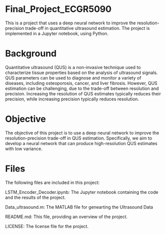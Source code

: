 # Final_Project_ECGR5090
This is a project that uses a deep neural network to improve the resolution-precision trade-off in quantitative ultrasound estimation. The project is implemented in a Jupyter notebook, using Python. 

# Background
Quantitative ultrasound (QUS) is a non-invasive technique used to characterize tissue properties based on the analysis of ultrasound signals. QUS parameters can be used to diagnose and monitor a variety of diseases, including osteoporosis, cancer, and liver fibrosis. However, QUS estimation can be challenging, due to the trade-off between resolution and precision. Increasing the resolution of QUS estimates typically reduces their precision, while increasing precision typically reduces resolution.

# Objective
The objective of this project is to use a deep neural network to improve the resolution-precision trade-off in QUS estimation. Specifically, we aim to develop a neural network that can produce high-resolution QUS estimates with low variance.

# Files
The following files are included in this project:

LSTM_Encoder_Decoder.ipynb: The Jupyter notebook containing the code and the results of the project.

Data_ultrasound.m: The MATLAB file for genearting the Ultrasound Data

README.md: This file, providing an overview of the project.

LICENSE: The license file for the project.
